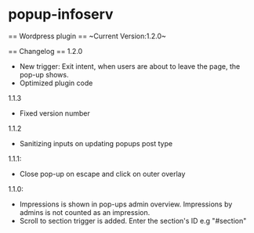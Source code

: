 # popup-infoserv
== Wordpress plugin ==
~Current Version:1.2.0~

== Changelog ==
1.2.0
- New trigger: Exit intent, when users are about to leave the page, the pop-up shows.
- Optimized plugin code

1.1.3
- Fixed version number

1.1.2
- Sanitizing inputs on updating popups post type

1.1.1:
- Close pop-up on escape and click on outer overlay


1.1.0:
- Impressions is shown in pop-ups admin overview. Impressions by admins is not counted as an impression.
- Scroll to section trigger is added. Enter the section's ID e.g "#section"
